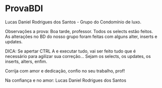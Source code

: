 # ProvaBDI
Lucas Daniel Rodrigues dos Santos - Grupo do Condomínio de luxo.

Observações a prova:
Boa tarde, professor. Todos os selects estão feitos. As alterações no BD do nosso grupo foram feitas com alguns alter, inserts e updates. 

DICA: Se apertar CTRL A e executar tudo, vai ser feito tudo que é necessário para agilizar sua correção... Sejam os selects, os updates, os inserts, alters, enfim.

Corrija com amor e dedicação, confio no seu trabalho, prof!

Na confiança e no amor:
Lucas Daniel Rodrigues dos Santos
